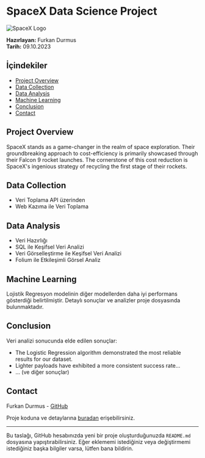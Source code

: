 
# SpaceX Data Science Project

![SpaceX Logo](https://github.com/farishelmi17/Applied-Data-Science-Capstone-SpaceX/blob/main/spacexlogo.jpg?raw=true)

**Hazırlayan:** Furkan Durmus  
**Tarih:** 09.10.2023

## İçindekiler

- [Project Overview](#project-overview)
- [Data Collection](#data-collection)
- [Data Analysis](#data-analysis)
- [Machine Learning](#machine-learning)
- [Conclusion](#conclusion)
- [Contact](#contact)

## Project Overview

SpaceX stands as a game-changer in the realm of space exploration. Their groundbreaking approach to cost-efficiency is primarily showcased through their Falcon 9 rocket launches. The cornerstone of this cost reduction is SpaceX's ingenious strategy of recycling the first stage of their rockets.

## Data Collection

- Veri Toplama API üzerinden
- Web Kazıma ile Veri Toplama

## Data Analysis

- Veri Hazırlığı
- SQL ile Keşifsel Veri Analizi
- Veri Görselleştirme ile Keşifsel Veri Analizi
- Folium ile Etkileşimli Görsel Analiz

## Machine Learning

Lojistik Regresyon modelinin diğer modellerden daha iyi performans gösterdiği belirtilmiştir. Detaylı sonuçlar ve analizler proje dosyasında bulunmaktadır.

## Conclusion

Veri analizi sonucunda elde edilen sonuçlar:
- The Logistic Regression algorithm demonstrated the most reliable results for our dataset.
- Lighter payloads have exhibited a more consistent success rate...
- ... (ve diğer sonuçlar)

## Contact

Furkan Durmus - [GitHub](https://github.com/furkandrms)

Proje koduna ve detaylarına [buradan](https://github.com/furkandrms/SpaceX-Data-Sci-Project-IBM) erişebilirsiniz.

---

Bu taslağı, GitHub hesabınızda yeni bir proje oluşturduğunuzda `README.md` dosyasına yapıştırabilirsiniz. Eğer eklememi istediğiniz veya değiştirmemi istediğiniz başka bilgiler varsa, lütfen bana bildirin.
